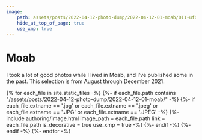```yaml
---
image:
    path: assets/posts/2022-04-12-photo-dump/2022-04-12-01-moab/011-ufo.jpeg
    hide_at_top_of_page: true
    use_xmp: true
---
```


# Moab

I took a lot of good photos while I lived in Moab, and I've published some in the past. This selection is from August through December 2021.

{% for each_file in site.static_files -%}
    {%- if each_file.path
        contains "/assets/posts/2022-04-12-photo-dump/2022-04-12-01-moab/"
    -%}
        {%- if each_file.extname == '.jpg'
            or each_file.extname == '.jpeg'
            or each_file.extname == '.JPG'
            or each_file.extname == '.JPEG'
        -%}
            {%- include authoring/image.html
                image_path = each_file.path
                link = each_file.path
                is_decorative = true
                use_xmp = true
            -%}
        {%- endif -%}
    {%- endif -%}
{%- endfor -%}
